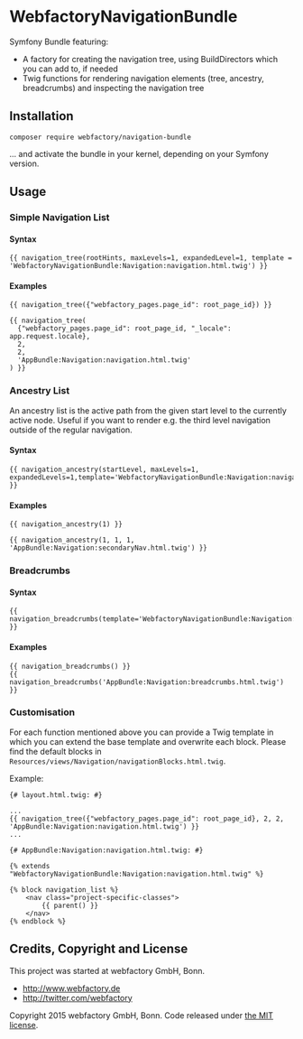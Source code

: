 WebfactoryNavigationBundle
==========================

Symfony Bundle featuring:

- A factory for creating the navigation tree, using BuildDirectors which you can add to, if needed
- Twig functions for rendering navigation elements (tree, ancestry, breadcrumbs) and inspecting the navigation tree


Installation
------------

    composer require webfactory/navigation-bundle 

... and activate the bundle in your kernel, depending on your Symfony version.


Usage
-----

### Simple Navigation List

#### Syntax

    {{ navigation_tree(rootHints, maxLevels=1, expandedLevel=1, template = 'WebfactoryNavigationBundle:Navigation:navigation.html.twig') }}

#### Examples
    
    {{ navigation_tree({"webfactory_pages.page_id": root_page_id}) }}
    
    {{ navigation_tree(
      {"webfactory_pages.page_id": root_page_id, "_locale": app.request.locale},
      2,
      2,
      'AppBundle:Navigation:navigation.html.twig'
    ) }}

### Ancestry List

An ancestry list is the active path from the given start level to the currently active node. Useful if you want to render
e.g. the third level navigation outside of the regular navigation.

#### Syntax
    {{ navigation_ancestry(startLevel, maxLevels=1, expandedLevels=1,template='WebfactoryNavigationBundle:Navigation:navigation.html.twig') }}

#### Examples

    {{ navigation_ancestry(1) }}
    
    {{ navigation_ancestry(1, 1, 1, 'AppBundle:Navigation:secondaryNav.html.twig') }}

### Breadcrumbs

#### Syntax

    {{ navigation_breadcrumbs(template='WebfactoryNavigationBundle:Navigation:breadcrumbs.html.twig') }}

#### Examples

    {{ navigation_breadcrumbs() }}
    {{ navigation_breadcrumbs('AppBundle:Navigation:breadcrumbs.html.twig') }}

### Customisation

For each function mentioned above you can provide a Twig template in which you can extend the base template and
overwrite each block. Please find the default blocks in `Resources/views/Navigation/navigationBlocks.html.twig`.

Example:

```twig
{# layout.html.twig: #}

...
{{ navigation_tree({"webfactory_pages.page_id": root_page_id}, 2, 2, 'AppBundle:Navigation:navigation.html.twig') }}
...
```

```twig
{# AppBundle:Navigation:navigation.html.twig: #}

{% extends "WebfactoryNavigationBundle:Navigation:navigation.html.twig" %}

{% block navigation_list %}
    <nav class="project-specific-classes">
        {{ parent() }}
    </nav>
{% endblock %}
```    


Credits, Copyright and License
------------------------------

This project was started at webfactory GmbH, Bonn.

- <http://www.webfactory.de>
- <http://twitter.com/webfactory>

Copyright 2015 webfactory GmbH, Bonn. Code released under [the MIT license](LICENSE).
